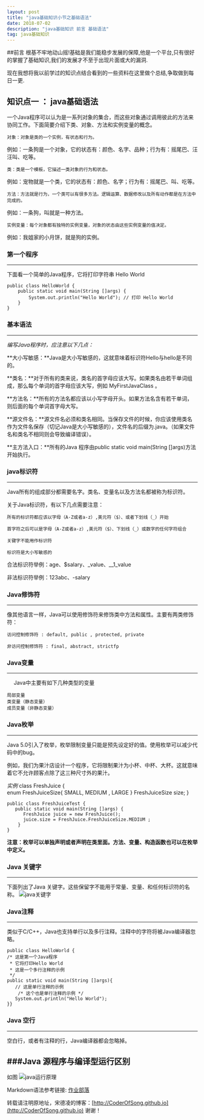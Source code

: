 ```yaml
---
layout: post
title: "java基础知识小节之基础语法"
date: 2018-07-02 
description: "java基础知识 前言 基础语法"
tag: java基础知识 
---   
```


##前言
根基不牢地动山摇!基础是我们能稳步发展的保障,他是一个平台,只有很好的掌握了基础知识,我们的发展才不至于出现片面或大的漏洞.

现在我想将我以前学过的知识点结合看到的一些资料在这里做个总结,争取做到每日一更.
   
 

## 知识点一 ： java基础语法
一个Java程序可以认为是一系列对象的集合，而这些对象通过调用彼此的方法来协同工作。下面简要介绍下类、对象、方法和实例变量的概念。

	对象：对象是类的一个实例，有状态和行为。
例如：一条狗是一个对象，它的状态有：颜色、名字、品种；行为有：摇尾巴、汪汪叫、吃等。

	类：类是一个模板，它描述一类对象的行为和状态。
例如：宠物就是一个类，它的状态有：颜色、名字；行为有：摇尾巴、叫、吃等。

	方法：方法就是行为，一个类可以有很多方法。逻辑运算、数据修改以及所有动作都是在方法中完成的。
例如：一条狗，叫就是一种方法。

	实例变量：每个对象都有独特的实例变量，对象的状态由这些实例变量的值决定。
例如：我姐家的小月饼，就是狗的实例。

 
### 第一个程序

----------

下面看一个简单的Java程序，它将打印字符串 Hello World

	public class HelloWorld {    
		public static void main(String []args) {        
			System.out.println("Hello World"); // 打印 Hello World    
		}
	}

### 基本语法     

----------
   

*编写Java程序时，应注意以下几点：*

**大小写敏感：**Java是大小写敏感的，这就意味着标识符Hello与hello是不同的。

**类名：**对于所有的类来说，类名的首字母应该大写。如果类名由若干单词组成，那么每个单词的首字母应该大写，例如 MyFirstJavaClass 。

**方法名：**所有的方法名都应该以小写字母开头。如果方法名含有若干单词，则后面的每个单词首字母大写。

**源文件名：**源文件名必须和类名相同。当保存文件的时候，你应该使用类名作为文件名保存（切记Java是大小写敏感的），文件名的后缀为.java。（如果文件名和类名不相同则会导致编译错误）。

**主方法入口：**所有的Java 程序由public static void main(String []args)方法开始执行。

### java标识符   

----------
  
Java所有的组成部分都需要名字。类名、变量名以及方法名都被称为标识符。

关于Java标识符，有以下几点需要注意：

	所有的标识符都应该以字母（A-Z或者a-z）,美元符（$）、或者下划线（_）开始

	首字符之后可以是字母（A-Z或者a-z）,美元符（$）、下划线（_）或数字的任何字符组合

	关键字不能用作标识符

	标识符是大小写敏感的

合法标识符举例：age、$salary、_value、__1_value

非法标识符举例：123abc、-salary

### Java修饰符

----------

像其他语言一样，Java可以使用修饰符来修饰类中方法和属性。主要有两类修饰符：

	访问控制修饰符 : default, public , protected, private

	非访问控制修饰符 : final, abstract, strictfp



### Java变量

----------
　
Java中主要有如下几种类型的变量

	局部变量
	类变量（静态变量）
	成员变量（非静态变量）

### Java枚举

----------

Java 5.0引入了枚举，枚举限制变量只能是预先设定好的值。使用枚举可以减少代码中的bug。

例如，我们为果汁店设计一个程序，它将限制果汁为小杯、中杯、大杯。这就意味着它不允许顾客点除了这三种尺寸外的果汁。

*实例*
	class FreshJuice {   
		enum FreshJuiceSize{ SMALL, MEDIUM , LARGE }   FreshJuiceSize size;
	} 

	public class FreshJuiceTest {
	   public static void main(String []args) {		
	      FreshJuice juice = new FreshJuice();      
	      juice.size = FreshJuice.FreshJuiceSize.MEDIUM ;  
	    }
	}
**注意：枚举可以单独声明或者声明在类里面。方法、变量、构造函数也可以在枚举中定义。**

### Java 关键字

----------

下面列出了Java 关键字。这些保留字不能用于常量、变量、和任何标识符的名称。
![java关键字](https://i.imgur.com/WOj9Pja.png)


### Java注释

----------

类似于C/C++，Java也支持单行以及多行注释。注释中的字符将被Java编译器忽略。

	public class HelloWorld {   
	/* 这是第一个Java程序    
	 * 它将打印Hello World    
     * 这是一个多行注释的示例    
     */
    public static void main(String []args){
       // 这是单行注释的示例       
		/* 这个也是单行注释的示例 */
       System.out.println("Hello World");
    }}

### Java 空行

----------

空白行，或者有注释的行，Java编译器都会忽略掉。


###Java 源程序与编译型运行区别
----------
如图
![java运行原理](https://i.imgur.com/0ELAn2p.png)

Markdown语法参考链接: [作业部落](https://www.zybuluo.com/mdeditor)


转载请注明原地址，宋德凌的博客：[http://CoderOfSong.github.io](http://CoderOfSong.github.io) 谢谢！
